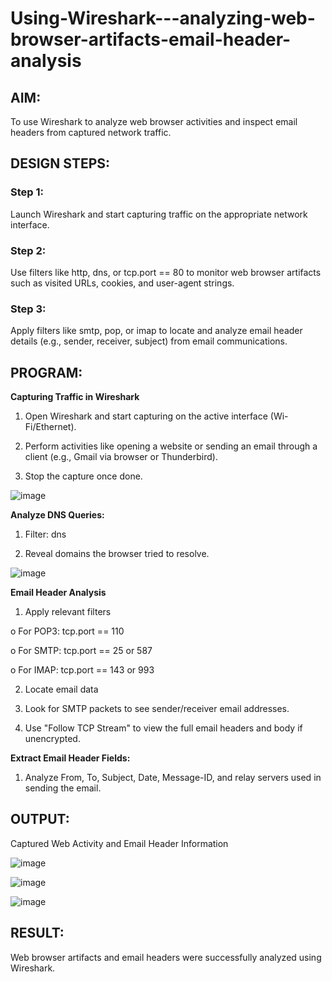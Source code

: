 # Using-Wireshark---analyzing-web-browser-artifacts-email-header-analysis
## AIM:
To use Wireshark to analyze web browser activities and inspect email headers from captured network traffic.

## DESIGN STEPS:
### Step 1:
Launch Wireshark and start capturing traffic on the appropriate network interface.

### Step 2:
Use filters like http, dns, or tcp.port == 80 to monitor web browser artifacts such as visited URLs, cookies, and user-agent strings.

### Step 3:
Apply filters like smtp, pop, or imap to locate and analyze email header details (e.g., sender, receiver, subject) from email communications.

## PROGRAM:

**Capturing Traffic in Wireshark**

  1. Open Wireshark and start capturing on the active interface (Wi- Fi/Ethernet).
  
  2. Perform activities like opening a website or sending an email through a client (e.g., Gmail via browser or Thunderbird).
  
  3. Stop the capture once done.

![image](https://github.com/user-attachments/assets/274850fa-06a8-4573-95db-020fea37552e)


**Analyze DNS Queries:**
  
  1. Filter: dns

  2. Reveal domains the browser tried to resolve.

![image](https://github.com/user-attachments/assets/71974a10-39f0-4a11-b15a-bdb03ebb3906)


**Email Header Analysis**

  1. Apply relevant filters
     
  o For POP3: tcp.port == 110
  
  o For SMTP: tcp.port == 25 or 587
  
  o For IMAP: tcp.port == 143 or 993

  2. Locate email data
    
  3. Look for SMTP packets to see sender/receiver email addresses.
  
  4. Use "Follow TCP Stream" to view the full email headers and body if unencrypted.

**Extract Email Header Fields:**
  
  1. Analyze From, To, Subject, Date, Message-ID, and relay servers used in sending the email.

## OUTPUT:

Captured Web Activity and Email Header Information

![image](https://github.com/user-attachments/assets/e8bd8220-0cbe-429e-8644-8538f522c707)

![image](https://github.com/user-attachments/assets/ae245ee2-4dc2-4930-93d8-78add5a53d16)

![image](https://github.com/user-attachments/assets/154c6231-9a4a-4cd5-8b32-4dd1df0c332f)


## RESULT:
Web browser artifacts and email headers were successfully analyzed using Wireshark.

